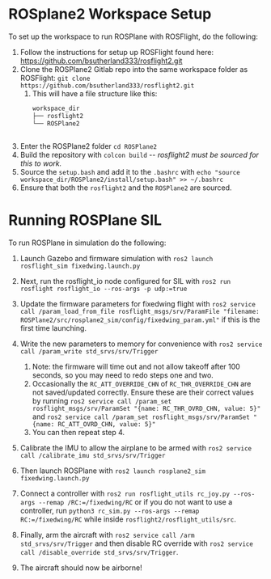 # ROSplane2 Workspace Setup
To set up the workspace to run ROSPlane with ROSFlight, do the following:
1. Follow the instructions for setup up ROSFlight found here:
   https://github.com/bsutherland333/rosflight2.git
2. Clone the ROSPlane2 Gitlab repo into the same workspace folder as ROSFlight:
    `git clone https://github.com/bsutherland333/rosflight2.git`
   1. This will have a file structure like this:
        ```bash
      workspace_dir
      ├── rosflight2
      └── ROSPlane2

   ```
3. Enter the ROSPlane2 folder `cd ROSPlane2`
4. Build the repository with `colcon build` -- *rosflight2 must be sourced for this to work.* 
5. Source the `setup.bash` and add it to the `.bashrc` with `echo "source workspace_dir/ROSPlane2/install/setup.bash" >> ~/.bashrc`
6. Ensure that both the `rosflight2` and the `ROSPlane2` are sourced.

# Running ROSPlane SIL

To run ROSPlane in simulation do the following:
1. Launch Gazebo and firmware simulation with `ros2 launch rosflight_sim fixedwing.launch.py`

2. Next, run the rosflight_io node configured for SIL with `ros2 run rosflight rosflight_io --ros-args -p udp:=true`
3. Update the firmware parameters for fixedwing flight with `ros2 service call /param_load_from_file rosflight_msgs/srv/ParamFile "filename: ROSPlane2/src/rosplane2_sim/config/fixedwing_param.yml"` if this is the first time launching.
4. Write the new parameters to memory for convenience with `ros2 service call /param_write std_srvs/srv/Trigger`
    1. Note: the firmware will time out and not allow takeoff after 100 seconds, so you may need to redo steps one and two.
    2. Occasionally the `RC_ATT_OVERRIDE_CHN` of `RC_THR_OVERRIDE_CHN` are not saved/updated correctly. Ensure these are their correct values by running `ros2 service call /param_set rosflight_msgs/srv/ParamSet "{name: RC_THR_OVRD_CHN, value: 5}"` and `ros2 service call /param_set rosflight_msgs/srv/ParamSet "{name: RC_ATT_OVRD_CHN, value: 5}"`
    3. You can then repeat step 4. 
5. Calibrate the IMU to allow the airplane to be armed with `ros2 service call /calibrate_imu std_srvs/srv/Trigger`
6. Then launch ROSPlane with `ros2 launch rosplane2_sim fixedwing.launch.py`
7. Connect a controller with `ros2 run rosflight_utils rc_joy.py --ros-args --remap /RC:=/fixedwing/RC` or if you do not want to use a controller, run `python3 rc_sim.py --ros-args --remap RC:=/fixedwing/RC` while inside `rosflight2/rosflight_utils/src`.
8. Finally, arm the aircraft with `ros2 service call /arm std_srvs/srv/Trigger` and then disable RC override with `ros2 service call /disable_override std_srvs/srv/Trigger`.
9. The aircraft should now be airborne!